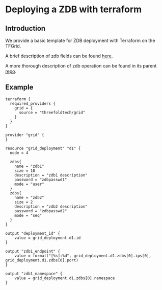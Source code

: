 <h1> Deploying a ZDB with terraform </h1>



## Introduction

We provide a basic template for ZDB deployment with Terraform on the TFGrid.

A brief description of zdb fields can be found [here](https://github.com/threefoldtech/terraform-provider-grid/blob/development/docs/resources/deployment.md#nested-schema-for-zdbs). 

A more thorough description of zdb operation can be found in its parent [repo](https://github.com/threefoldtech/0-db).

## Example

```
terraform {
  required_providers {
    grid = {
      source = "threefoldtech/grid"
    }
  }
}

provider "grid" {
}

resource "grid_deployment" "d1" {
  node = 4 
  
  zdbs{
    name = "zdb1"
    size = 10 
    description = "zdb1 description"
    password = "zdbpasswd1"
    mode = "user"
  }
  zdbs{
    name = "zdb2"
    size = 2
    description = "zdb2 description"
    password = "zdbpasswd2"
    mode = "seq"
  }
}

output "deployment_id" {
    value = grid_deployment.d1.id
}

output "zdb1_endpoint" {
    value = format("[%s]:%d", grid_deployment.d1.zdbs[0].ips[0], grid_deployment.d1.zdbs[0].port)
}

output "zdb1_namespace" {
    value = grid_deployment.d1.zdbs[0].namespace
}
```


